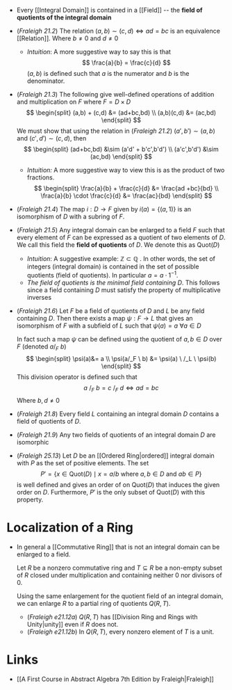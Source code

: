 * Every [[Integral Domain]] is contained in a [[Field]] -- the **field of quotients of the integral domain**
* (*Fraleigh 21.2*) The relation $(a,b)\sim (c,d)\iff ad=bc$ is an equivalence [[Relation]].  Where $b\ne 0$ and $d\ne 0$
	* *Intuition*: A more suggestive way to say this is that 
	  $$
	  \frac{a}{b} = \frac{c}{d} 
	  $$
	  $(a,b)$ is defined such that $a$ is the numerator and $b$ is the denominator. 
* (*Fraleigh 21.3*) The following give well-defined operations of addition and multiplication on $F$ where $F=D\times D$ 
  $$
  \begin{split}
  (a,b) + (c,d) &= (ad+bc,bd) \\
  (a,b)(c,d) &= (ac,bd)
  \end{split}
  $$
  We must show that using the relation in (*Fraleigh 21.2*) $(a',b')\sim (a,b)$ and $(c',d')\sim (c,d)$, then
  $$
  \begin{split}
  (ad+bc,bd) &\sim (a'd' + b'c',b'd') \\
  (a'c',b'd')  &\sim (ac,bd)
  \end{split}
  $$
	* *Intuition:* A more suggestive way to view this is as the product of two fractions.
	  $$
	  \begin{split}
	  \frac{a}{b} + \frac{c}{d} &= \frac{ad +bc}{bd} \\
	  \frac{a}{b} \cdot \frac{c}{d} &= \frac{ac}{bd}
	  \end{split}
	  $$
	
* (*Fraleigh 21.4*) The map $i:D\to F$ given by $i(a)=\{(a,1)\}$ is an isomorphism of $D$ with a subring of $F$.
* (*Fraleigh 21.5*) Any integral domain can be enlarged to a field $F$ such that every element of $F$ can be expressed as a quotient of two elements of $D$. We call this field the **field of quotients** of $D$. We denote this as $\text{Quot}(D)$ 
	* *Intuition*: A suggestive example: $\mathbb{Z} \subset \mathbb{Q}$ . In other words, the set of integers (integral domain) is contained in the set of possible quotients (field of quotients). In particular $a=a\cdot 1^{-1}$. 
	* *The field of quotients is the minimal field containing $D$*. This follows since a field containing $D$ must satisfy the property of multiplicative inverses
* (*Fraleigh 21.6*) Let $F$ be a field of quotients of $D$ and $L$ be any field containing $D$. Then there exists a map $\psi:F\to L$ that gives an isomorphism of $F$ with a subfield of $L$ such that $\psi(a)=a$ $\forall a \in D$
  
  In fact such a map $\psi$ can  be defined using the quotient of $a,b\in D$ over $F$ (denoted $a/_F \ b$) 
  $$
  \begin{split} 
  \psi(a)&= a \\
  \psi(a/_F  \ b) &= \psi(a) \ /_L \ \psi(b) 
  \end{split}
  $$
  This division operator is defined such that
  $$
  a \ /_F \ b = c \ /_F \ d \iff ad = bc 
  $$
  Where $b, d\ne 0$  
* (*Fraleigh 21.8*) Every field $L$ containing an integral domain $D$ contains a field of quotients of $D$. 
* (*Fraleigh 21.9*) Any two fields of quotients of an integral domain $D$ are isomorphic

* (*Fraleigh 25.13*) Let $D$ be an [[Ordered Ring|ordered]] integral domain with $P$ as the set of positive elements. The set
  $$
  P' = \{x\in \text{Quot}(D) \mid x=a/b \text{ where } a,b\in D \text{ and } ab\in P \}
  $$
  is well defined and gives an order of on $\text{Quot}(D)$ that induces the given order on $D$. Furthermore, $P'$ is the only subset of $\text{Quot}(D)$ with this property.
 
# Localization of a Ring
* In general a [[Commutative Ring]] that is not an integral domain can be enlarged to a field.
  
  Let $R$ be a nonzero commutative ring and $T\subseteq R$ be a non-empty subset of $R$ closed under multiplication and containing neither $0$ nor divisors of $0$. 
  
  Using the same enlargement for the quotient field of an integral domain, we can enlarge $R$ to a partial ring of quotients $Q(R,T)$.  
	* (*Fraleigh e21.12a*) $Q(R,T)$ has [[Division Ring and Rings with Unity|unity]] even if $R$ does not.
	* (*Fraleigh e21.12b*) In $Q(R,T)$, every nonzero element of $T$ is a unit.
# Links
* [[A First Course in Abstract Algebra 7th Edition by Fraleigh|Fraleigh]] 